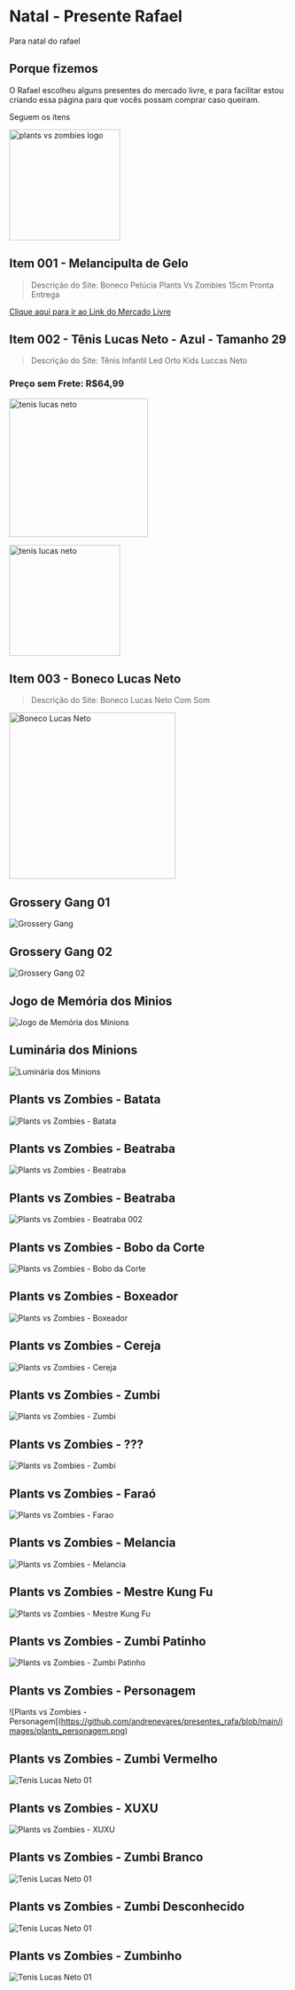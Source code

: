 # Natal - Presente Rafael
Para natal do rafael

## Porque fizemos
O Rafael escolheu alguns presentes do mercado livre, e para facilitar estou criando essa página para que vocês possam comprar caso queiram.

Seguem os itens

<img src="https://i.redd.it/06zsfnazvmb51.png" alt="plants vs zombies logo" height="200px"/>


## Item 001 - Melancipulta de Gelo
> Descrição do Site: Boneco Pelúcia Plants Vs Zombies 15cm Pronta Entrega

[Clique aqui para ir ao Link do Mercado Livre](https://produto.mercadolivre.com.br/MLB-1160113468-boneco-pelucia-plants-vs-zombies-15cm-pronta-entrega-_JM)



## Item 002 - Tênis Lucas Neto - Azul - Tamanho 29
> Descrição do Site: Tênis Infantil Led Orto Kids Luccas Neto

### Preço sem Frete: R$64,99

<a href="https://produto.mercadolivre.com.br/MLB-1416508532-tnis-infantil-led-orto-kids-luccas-neto-_JM?attributes=FABRIC_DESIGN%3ATHVjY2FzIE5ldG8%3D%2CCOLOR_SECONDARY_COLOR%3AQXp1bA%3D%3D%2CSIZE%3AMjk%3D&quantity=1"><img src="https://github.com/andrenevares/presentes_rafa/blob/main/images/tenis_azul_lucas.png" alt="tenis lucas neto" height="250px"></a> 

<a href="https://produto.mercadolivre.com.br/MLB-1416508532-tnis-infantil-led-orto-kids-luccas-neto-_JM?attributes=FABRIC_DESIGN%3ATHVjY2FzIE5ldG8%3D%2CCOLOR_SECONDARY_COLOR%3AQXp1bA%3D%3D%2CSIZE%3AMjk%3D&quantity=1"><img src="https://github.com/andrenevares/presentes_rafa/blob/main/images/tenis_azul_lucas_02.png" alt="tenis lucas neto" height="200px"></a> 



## Item 003 - Boneco Lucas Neto
> Descrição do Site: Boneco Lucas Neto Com Som
<img src="https://github.com/andrenevares/presentes_rafa/blob/main/images/boneco_lucas_neto.png" alt="Boneco Lucas Neto" height="300px"/>

## Grossery Gang 01
![Grossery Gang](https://github.com/andrenevares/presentes_rafa/blob/main/images/grossery%20gang%20cachorro%20quente.png)

## Grossery Gang 02
![Grossery Gang 02](https://github.com/andrenevares/presentes_rafa/blob/main/images/grossery%20gang%20cachorro%20quente.png)


## Jogo de Memória dos Minios
![Jogo de Memória dos Minions](https://github.com/andrenevares/presentes_rafa/blob/main/images/jogo_memoria_minios.png)

## Luminária dos Minions
![Luminária dos Minions](https://github.com/andrenevares/presentes_rafa/blob/main/images/luminaria_minion_parede.png)

## Plants vs Zombies - Batata
![Plants vs Zombies - Batata](https://github.com/andrenevares/presentes_rafa/blob/main/images/plants_batata%20-%20Copia.png)


## Plants vs Zombies - Beatraba
![Plants vs Zombies - Beatraba](https://github.com/andrenevares/presentes_rafa/blob/main/images/plants_beatraba%20-%20Copia.png)

## Plants vs Zombies - Beatraba
![Plants vs Zombies - Beatraba 002](https://github.com/andrenevares/presentes_rafa/blob/main/images/plants_beatraba.png)

## Plants vs Zombies - Bobo da Corte
![Plants vs Zombies - Bobo da Corte](https://github.com/andrenevares/presentes_rafa/blob/main/images/plants_bobo_da_corte.png)

## Plants vs Zombies - Boxeador 
![Plants vs Zombies - Boxeador](https://github.com/andrenevares/presentes_rafa/blob/main/images/plants_boxeador.png)

## Plants vs Zombies - Cereja
![Plants vs Zombies - Cereja](https://github.com/andrenevares/presentes_rafa/blob/main/images/plants_cereja.png)

## Plants vs Zombies - Zumbi
![Plants vs Zombies - Zumbi](https://github.com/andrenevares/presentes_rafa/blob/main/images/plants_cowboy.png)

## Plants vs Zombies - ???
![Plants vs Zombies - Zumbi](https://github.com/andrenevares/presentes_rafa/blob/main/images/plants_esquisito.png)

## Plants vs Zombies - Faraó
![Plants vs Zombies - Farao](https://github.com/andrenevares/presentes_rafa/blob/main/images/plants_farao.png)

## Plants vs Zombies - Melancia
![Plants vs Zombies - Melancia](https://github.com/andrenevares/presentes_rafa/blob/main/images/plants_melancia.png)

## Plants vs Zombies - Mestre Kung Fu
![Plants vs Zombies - Mestre Kung Fu](https://github.com/andrenevares/presentes_rafa/blob/main/images/plants_mestre_kung_fu.png)

## Plants vs Zombies - Zumbi Patinho
![Plants vs Zombies - Zumbi Patinho](https://github.com/andrenevares/presentes_rafa/blob/main/images/plants_patinho.png)

## Plants vs Zombies - Personagem
![Plants vs Zombies - Personagem[(https://github.com/andrenevares/presentes_rafa/blob/main/images/plants_personagem.png)

## Plants vs Zombies - Zumbi Vermelho
![Tenis Lucas Neto 01](https://github.com/andrenevares/presentes_rafa/blob/main/images/plants_vermelho3.png)


## Plants vs Zombies - XUXU
![Plants vs Zombies - XUXU](https://github.com/andrenevares/presentes_rafa/blob/main/images/plants_xuxu.png)

## Plants vs Zombies - Zumbi Branco
![Tenis Lucas Neto 01](https://github.com/andrenevares/presentes_rafa/blob/main/images/plants_zumbi_bco.png)

## Plants vs Zombies - Zumbi Desconhecido
![Tenis Lucas Neto 01](https://github.com/andrenevares/presentes_rafa/blob/main/images/plants_zumbi_desconhecido.png)

## Plants vs Zombies - Zumbinho
![Tenis Lucas Neto 01](https://github.com/andrenevares/presentes_rafa/blob/main/images/plants_zumbinho.png)




